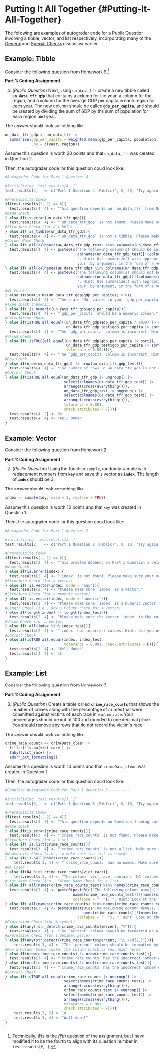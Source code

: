 # Putting It All Together {#Putting-It-All-Together}

The following are examples of autograder code for a Public Question involving a tibble, vector, and list respectively, incorporating many of the [General](#General-Checks) and [Special Checks](#Special-Checks) discussed earlier.

## Example: Tibble

Consider the following question from Homework 9.[^2]

[^2]: Technically, this is the *fifth* question of the assignment, but I have modified it to be the fourth to align with its question number in `test.results[#, ]`. 

**Part 1: Coding Assignment**

4. (*Public Question*) Next, using `un_data_tfr` create a new tibble called **`un_data_tfr_gdp`** that contains a column for the year, a column for the region, and a column for the average GDP per capita in each region for each year. The new column should be called **`gdp_per_capita`**, and should be created by dividing the sum of GDP by the sum of population for each region and year.  

The answer should look something like: 


``` r
un_data_tfr_gdp <- un_data_tfr |>
  summarise(gdp_per_capita = weighted.mean(gdp_per_capita, population, na.rm = T),
            .by = c(year, region))
```

Assume this question is worth 20 points and that `un_data_tfr` was created in Question 2.

Then, the autograder code for this question could look like:


``` r
#Autograder Code for Part 1 Question 4----------

#Initializing `test.results[4, ]`
test.results[4, ] <- c("Part 1 Question 4 (Public)", 0, 20, "Try again. Hint: Start with summarize().")
  
#Prerequisite Check
if(test.results[2, 2] == 0){
  test.results[4, 4] <- "This question depends on `un_data_tfr` from Question 2 being correct. Try again."
#Name Check
} else if(is.error(un_data_tfr_gdp)){
  test.results[4, 4] <- "`un_data_tfr_gdp` is not found. Please make sure to name the variable correctly. Hint: Check spelling and capitalization."
#Structure Check (for a tibble)
} else if(!is_tibble(un_data_tfr_gdp)){
  test.results[4, 4] <- "`un_data_tfr_gdp` is not a tibble. Please make sure it is a tibble."
#Column Name Check
} else if(!all(colnames(un_data_tfr_gdp_test) %in% colnames(un_data_tfr_gdp))){
  test.results[4, 4] <- paste0(c("The following column(s) should be in un_data_tfr_gdp, but they were not found in your answer:",
                                 colnames(un_data_tfr_gdp_test)[!(colnames(un_data_tfr_gdp_test) %in% colnames(un_data_tfr_gdp))],
                                 ". Hint: Use summarize() with appropriate .by = argument (besides gdp_per_capita, the other two columns that you need will be 
                                 your .by argument, in the form of a vector.)"), collapse = " ")
} else if(!all(colnames(un_data_tfr_gdp) %in% colnames(un_data_tfr_gdp_test))){
  test.results[4, 4] <- paste0(c("The following column(s) should not be in un_data_tfr_gdp, but they were found in your answer :",
                                 colnames(un_data_tfr_gdp)[!(colnames(un_data_tfr_gdp) %in% colnames(un_data_tfr_gdp_test))],
                                 ". Hint: Use summarize() with appropriate .by= argument (besides gdp_per_capita, the other two columns that you need will be 
                                 your .by argument, in the form of a vector.)"), collapse = " ")
#NA Check 
} else if(sum(is.na(un_data_tfr_gdp$gdp_per_capita)) > 0){
  test.results[4, 4] <- "There are `NA` values in your `gdp_per_capita` column. Hint: You can do one of the following: (1) filter out all rows with missing gdp (or gdp_per_capita) and population values first, (2) set na.rm correctly when necessary."
#Type Check (numeric)
} else if(!is.numeric(un_data_tfr_gdp$gdp_per_capita)){
  test.results[4, 4] <- "`gdp_per_capita` should be a numeric column."
#Calculation Check 
} else if(isTRUE(all.equal((un_data_tfr_gdp$gdp_per_capita / 1000) |> sort(),
                            un_data_tfr_gdp_test$gdp_per_capita |> sort()))){
  test.results[4, 4] <- "The `gdp_per_capita` column is incorrect. Hint: If you used `gdp` to calculate `gdp_per_capita` column in summarize(), don't forget that `population` is in terms of thousands of people."
#Value Check 
} else if(!isTRUE(all.equal(un_data_tfr_gdp$gdp_per_capita |> sort(),
                            un_data_tfr_gdp_test$gdp_per_capita |> sort(),
                            tolerance = 0.001))){
  test.results[4, 4] <- "The `gdp_per_capita` column is incorrect. Hint: Within summarize(), try weighted.mean(). Or you can use sum() to implement a weighted average. Note: If you used sum(), you will need to remove rows that have a missing gdp or population value in the first place."
#Row Check 
} else if(nrow(un_data_tfr_gdp) != nrow(un_data_tfr_gdp_test)){
  test.results[4, 4] <- "The number of rows in un_data_tfr_gdp is not correct. Hint: Did you use the summarize() function correctly?"
#Correct Check 
} else if(isTRUE(all.equal(un_data_tfr_gdp |> ungroup() |>
                           select(colnames(un_data_tfr_gdp_test)) |>
                           arrange(across(everything())),
                           un_data_tfr_gdp_test |> ungroup() |> 
                           select(colnames(un_data_tfr_gdp_test)) |>
                           arrange(across(everything())),
                           tolerance = 0.001,
                           check.attributes = F))){
  test.results[4, 2] <- 20
  test.results[4, 4] <- "Well done!"
}
```

## Example: Vector

Consider the following question from Homework 2. 

**Part 1: Coding Assignment**

2.  (*Public Question*) Using the function `sample`, randomly sample with replacement numbers from **`key`** and save this vector as **`index`**. The length of **`index`** should be 3. 

The answer should look something like:


``` r
index <- sample(key, size = 3, replace = TRUE)
```

Assume this question is worth 10 points and that `key` was created in Question 1.

Then, the autograder code for this question could look like:


``` r
#Autograder Code for Part 1 Question 2----------
  
#Initializing `test.results[2, ]`
test.results[2, ] <- c("Part 1 Question 2 (Public)", 0, 10, "Try again.")

#Prerequisite Check 
if(test.results[1, 2] == 0){
  test.results[2, 4] <- "This problem depends on Part 1 Question 1 being correct. Try again."
#Name Check 
} else if(is.error(index)){ 
  test.results[2, 4] <- "`index` is not found. Please make sure your variable is named correctly."
#Structure Check (for a vector)
} else if(!is.vector(index, mode = "any")){ 
  test.results[2, 4] <- "Please make sure `index` is a vector."
#Structure Check (for a numeric vector)
} else if(!is.vector(index, mode = "numeric")){ 
  test.results[2, 4] <- "Please make sure `index` is a numeric vector."
#Length Check (i.e., Row & Column Check for a vector)
} else if(length(index) != length(index_test)){ 
  test.results[2, 4] <- "Please make sure the vector `index` is the correct length, as specified by the prompt (i.e., there are 3 elements in the vector)."
#Value Check (for a vector)
} else if(!all(index %in% index_test)){ 
  test.results[2, 4] <- "`index` has incorrect values. Hint: did you use the argument replace = TRUE in the `sample()` function?"
#Correct Check
} else if(isTRUE(all.equal(index, index_test, 
                           tolerance = 0.001, check.attributes = F))){ 
  test.results[2, 4] <- "Well done!"
  test.results[2, 2] <- 10
}
```

## Example: List

Consider the following question from Homework 7. 

**Part 1: Coding Assignment**

3. (*Public Question*) Create a table called **`crime_race_counts`** that shows the number of crimes along with the percentage of crimes that were committed against victims of each race in `victim_race`. Your percentages should be out of 100 and rounded to one decimal place. You should remove any rows that do not record the victim's race. 

The answer should look something like:


``` r
crime_race_counts <- crimeData_clean |> 
  filter(!is.na(vict_race)) |> 
  tabyl(vict_race) |>
  adorn_pct_formatting()
```

Assume this question is worth 10 points and that `crimeData_clean` was created in Question 1.

Then, the autograder code for this question could look like:


``` r
#Complete Autograder Code for Part 1 Question 3----------

#Initializing `test.results[3, ]`
test.results[3, ] <- c("Part 1 Question 3 (Public)", 0, 10, "Try again. Hint: Look at the function `janitor::tabyl()`.")
  
#Prerequisite Check
if(test.results[1, 2] == 0){
  test.results[3, 4] <- "This question depends on Question 1 being correct. Try again."
#Name Check
} else if(is.error(crime_race_counts)){ 
  test.results[3, 4] <- "`crime_race_counts` is not found. Please make sure the variable is named correctly."
#Structure Check (for a list)
} else if(!is.list(crime_race_counts)){
  test.results[3, 4] <- "`crime_race_counts` is not a list. Make sure it is a list. Hint: Look at the function `janitor::tabyl()`."
#Named List Check (i.e., to make sure the list is named)
} else if(is.null(names(crime_race_counts))){
    test.results[3, 4] <- "`crime_race_counts` has no names. Make sure it has names. Hint: Look at the function `janitor::tabyl()`."
#NA Check
} else if(NA %in% crime_race_counts$vict_race){
    test.results[3, 4] <- "The column `vict_race` contains `NA` values. Remember to remove any rows which do not record the victim’s race."
#List Name Check (i.e., Column Name Check for a list)
} else if(!all(names(crime_race_counts_test) %in% names(crime_race_counts))){
  test.results[3, 4] <- paste0(paste0(c("The following column name(s) should be in `crime_race_counts`, but they were not found in your answer:",
                               names(crime_race_counts_test)[!(names(crime_race_counts_test) %in% names(crime_race_counts))]),
                               collapse = "  "), ". Hint: Look at the function `janitor::tabyl()`.")
} else if(!all(names(crime_race_counts) %in% names(crime_race_counts_test))){
  test.results[3, 4] <- paste0(paste0(c("The following column name(s) should not be in `crime_race_counts`, but they were found in your answer:",
                                   names(crime_race_counts)[!(names(crime_race_counts) %in% names(crime_race_counts_test))]),
                                 collapse = "  "), ". Hint: Look at the function `janitor::tabyl()`.")
#Expression Check (for % symbol)
} else if(any(!str_detect(crime_race_counts$percent, "%"))){
  test.results[3, 4] <- "The `percent` column should be formatted as a percentage. Hint: Look at the function `janitor::adorn_pct_formatting()`."
#Expression Check (for 1 decimal place)
} else if(any(str_detect(crime_race_counts$percent, "\\.\\d{2,}"))){
    test.results[3, 4] <- "The `percent` column should be formatted by 1 decimal place. Hint: Look at the argument `digits` in `janitor::adorn_pct_formatting()` (note its default value)."
#Row & Column Check (note: the Column Check is redundant here)
} else if(nrow(crime_race_counts) != nrow(crime_race_counts_test)){
  test.results[3, 4] <- "`crime_race_counts` has the incorrect number of rows. Hint: Look at the `janitor::tabyl()` function."
} else if(ncol(crime_race_counts) != ncol(crime_race_counts_test)){ 
  test.results[3, 4] <- "`crime_race_counts` has the incorrect number of columns. Hint: Look at the `janitor::tabyl()` function."
#Correct Check
} else if(isTRUE(all.equal(crime_race_counts |> ungroup() |> 
                           select(names(crime_race_counts_test)) |>
                           arrange(across(everything())),
                           crime_race_counts_test |> ungroup() |>
                           select(names(crime_race_counts_test)) |>
                           arrange(across(everything())),
                           tolerance = 0.001,
                           check.attributes = F))){
    test.results[3, 2] <- 10
    test.results[3, 4] <- "Well done!"
}  
```
